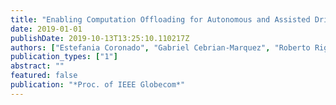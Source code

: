 ```yaml
---
title: "Enabling Computation Offloading for Autonomous and Assisted Driving in 5G Networks"
date: 2019-01-01
publishDate: 2019-10-13T13:25:10.110217Z
authors: ["Estefania Coronado", "Gabriel Cebrian-Marquez", "Roberto Riggio"]
publication_types: ["1"]
abstract: ""
featured: false
publication: "*Proc. of IEEE Globecom*"
---
```


